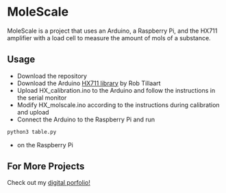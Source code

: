 # MoleScale

MoleScale is a project that uses an Arduino, a Raspberry Pi, and the HX711 amplifier with a load cell to measure the amount of mols of a substance.

## Usage

* Download the repository
* Download the Arduino [HX711 library](https://www.arduino.cc/reference/en/libraries/hx711/) by Rob Tillaart
* Upload HX_calibration.ino to the Arduino and follow the instructions in the serial monitor
* Modify HX_molscale.ino according to the instructions during calibration and upload
* Connect the Arduino to the Raspberry Pi and run
```bash
python3 table.py
```
* on the Raspberry Pi

## For More Projects

Check out my [digital porfolio!](https://casparchen970.wordpress.com)
